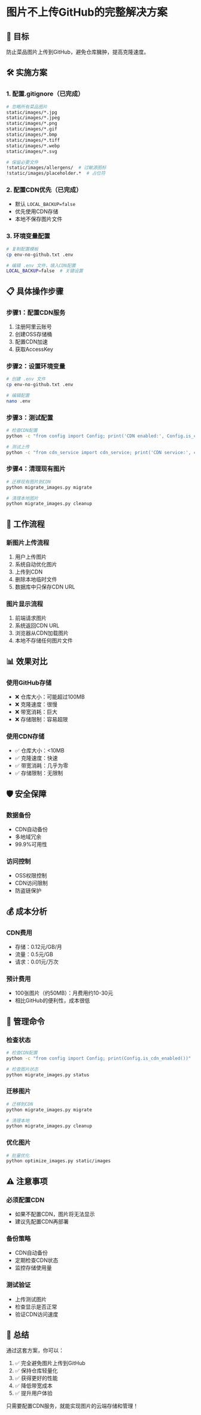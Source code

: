 # 图片不上传GitHub的完整解决方案

## 🎯 目标
防止菜品图片上传到GitHub，避免仓库臃肿，提高克隆速度。

## 🛠️ 实施方案

### 1. 配置.gitignore（已完成）
```bash
# 忽略所有菜品图片
static/images/*.jpg
static/images/*.jpeg
static/images/*.png
static/images/*.gif
static/images/*.bmp
static/images/*.tiff
static/images/*.webp
static/images/*.svg

# 保留必要文件
!static/images/allergens/  # 过敏源图标
!static/images/placeholder.*  # 占位符
```

### 2. 配置CDN优先（已完成）
- 默认 `LOCAL_BACKUP=false`
- 优先使用CDN存储
- 本地不保存图片文件

### 3. 环境变量配置
```bash
# 复制配置模板
cp env-no-github.txt .env

# 编辑 .env 文件，填入CDN配置
LOCAL_BACKUP=false  # 关键设置
```

## 📋 具体操作步骤

### 步骤1：配置CDN服务
1. 注册阿里云账号
2. 创建OSS存储桶
3. 配置CDN加速
4. 获取AccessKey

### 步骤2：设置环境变量
```bash
# 创建 .env 文件
cp env-no-github.txt .env

# 编辑配置
nano .env
```

### 步骤3：测试配置
```bash
# 检查CDN配置
python -c "from config import Config; print('CDN enabled:', Config.is_cdn_enabled())"

# 测试上传
python -c "from cdn_service import cdn_service; print('CDN service:', cdn_service.is_enabled())"
```

### 步骤4：清理现有图片
```bash
# 迁移现有图片到CDN
python migrate_images.py migrate

# 清理本地图片
python migrate_images.py cleanup
```

## 🔄 工作流程

### 新图片上传流程
1. 用户上传图片
2. 系统自动优化图片
3. 上传到CDN
4. 删除本地临时文件
5. 数据库中只保存CDN URL

### 图片显示流程
1. 前端请求图片
2. 系统返回CDN URL
3. 浏览器从CDN加载图片
4. 本地不存储任何图片文件

## 📊 效果对比

### 使用GitHub存储
- ❌ 仓库大小：可能超过100MB
- ❌ 克隆速度：很慢
- ❌ 带宽消耗：巨大
- ❌ 存储限制：容易超限

### 使用CDN存储
- ✅ 仓库大小：<10MB
- ✅ 克隆速度：快速
- ✅ 带宽消耗：几乎为零
- ✅ 存储限制：无限制

## 🛡️ 安全保障

### 数据备份
- CDN自动备份
- 多地域冗余
- 99.9%可用性

### 访问控制
- OSS权限控制
- CDN访问限制
- 防盗链保护

## 💰 成本分析

### CDN费用
- 存储：0.12元/GB/月
- 流量：0.5元/GB
- 请求：0.01元/万次

### 预计费用
- 100张图片（约50MB）：月费用约10-30元
- 相比GitHub的便利性，成本很低

## 🔧 管理命令

### 检查状态
```bash
# 检查CDN配置
python -c "from config import Config; print(Config.is_cdn_enabled())"

# 检查图片状态
python migrate_images.py status
```

### 迁移图片
```bash
# 迁移到CDN
python migrate_images.py migrate

# 清理本地
python migrate_images.py cleanup
```

### 优化图片
```bash
# 批量优化
python optimize_images.py static/images
```

## ⚠️ 注意事项

### 必须配置CDN
- 如果不配置CDN，图片将无法显示
- 建议先配置CDN再部署

### 备份策略
- CDN自动备份
- 定期检查CDN状态
- 监控存储使用量

### 测试验证
- 上传测试图片
- 检查显示是否正常
- 验证CDN访问速度

## 🎉 总结

通过这套方案，你可以：
1. ✅ 完全避免图片上传到GitHub
2. ✅ 保持仓库轻量化
3. ✅ 获得更好的性能
4. ✅ 降低带宽成本
5. ✅ 提升用户体验

只需要配置CDN服务，就能实现图片的云端存储和管理！

